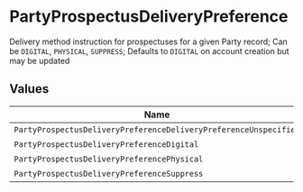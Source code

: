 # PartyProspectusDeliveryPreference

Delivery method instruction for prospectuses for a given Party record; Can be `DIGITAL`, `PHYSICAL`, `SUPPRESS`; Defaults to `DIGITAL` on account creation but may be updated


## Values

| Name                                                             | Value                                                            |
| ---------------------------------------------------------------- | ---------------------------------------------------------------- |
| `PartyProspectusDeliveryPreferenceDeliveryPreferenceUnspecified` | DELIVERY_PREFERENCE_UNSPECIFIED                                  |
| `PartyProspectusDeliveryPreferenceDigital`                       | DIGITAL                                                          |
| `PartyProspectusDeliveryPreferencePhysical`                      | PHYSICAL                                                         |
| `PartyProspectusDeliveryPreferenceSuppress`                      | SUPPRESS                                                         |